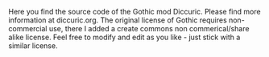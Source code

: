 Here you find the source code of the Gothic mod Diccuric.
Please find more information at diccuric.org.
The original license of Gothic requires non-commercial use, there I added a create commons non commerical/share alike license.
Feel free to modify and edit as you like - just stick with a similar license.
